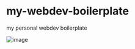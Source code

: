 # my-webdev-boilerplate
my personal webdev boilerplate

![image](https://user-images.githubusercontent.com/3532195/129771363-cebee2a7-b98e-4115-98ed-1b0c2c6ddc72.png)
